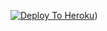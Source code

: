 [![Deploy To Heroku](https://www.herokucdn.com/deploy/button.svg)](https://github.com/samurai-maker/ultro))
